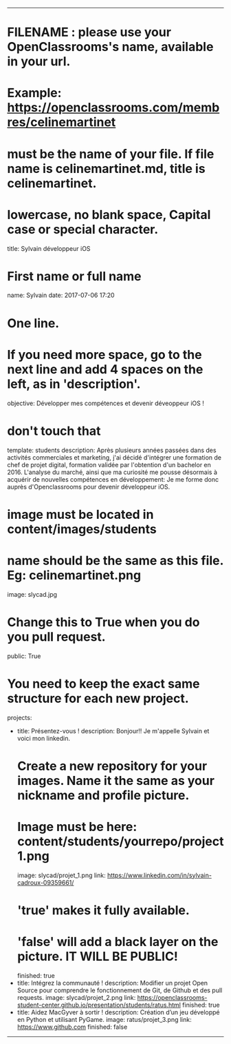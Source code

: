 ---

# FILENAME : please use your OpenClassrooms's name, available in your url.
# Example: https://openclassrooms.com/membres/celinemartinet
# must be the name of your file. If file name is celinemartinet.md, title is celinemartinet.
# lowercase, no blank space, Capital case or special character.
title: Sylvain développeur iOS

# First name or full name
name: Sylvain
date: 2017-07-06 17:20

# One line.
# If you need more space, go to the next line and add 4 spaces on the left, as in 'description'.
objective: Développer mes compétences et devenir déveoppeur iOS !

# don't touch that
template: students
description:
      Après plusieurs années passées dans des activités commerciales et marketing, j'ai décidé d'intégrer une formation de chef de projet digital, formation validée par l'obtention d'un bachelor en 2016. L'analyse du marché, ainsi que ma curiosité me pousse désormais à acquérir de nouvelles compétences en développement: Je me forme donc auprès d'Openclassrooms pour devenir développeur iOS. 

# image must be located in content/images/students
# name should be the same as this file. Eg: celinemartinet.png
image: slycad.jpg

# Change this to True when you do you pull request.
public: True

# You need to keep the exact same structure for each new project.
projects:
  - title: Présentez-vous !
    description: Bonjour!! Je m'appelle Sylvain et voici mon linkedin.
    # Create a new repository for your images. Name it the same as your nickname and profile picture.
    # Image must be here: content/students/yourrepo/project1.png
    image: slycad/projet_1.png
    link: https://www.linkedin.com/in/sylvain-cadroux-09359661/
    # 'true' makes it fully available.
    # 'false' will add a black layer on the picture. IT WILL BE PUBLIC!
    finished: true
  - title: Intégrez la communauté !
    description: Modifier un projet Open Source pour comprendre le fonctionnement de Git, de Github et des pull requests. 
    image: slycad/projet_2.png
    link: https://openclassrooms-student-center.github.io/presentation/students/ratus.html
    finished: true
  - title: Aidez MacGyver à sortir !
    description: Création d’un jeu développé en Python et utilisant PyGame.
    image: ratus/projet_3.png
    link: https://www.github.com
    finished: false
---